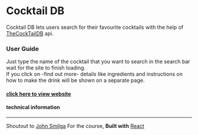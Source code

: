 # Cocktail DB

Cocktail DB lets users search for their favourite cocktails with the help of [TheCockTailDB](https://www.thecocktaildb.com/) api.
### User Guide
Just type the name of the cocktail that you want to search in the search bar wait for the site to finish loading.   
If you click on -find out more- details like ingredients and instructions on how to make the drink will be shown on a separate page.

#### [click **here** to view website](https://cocktailsdatabase.netlify.app/)

#### technical information
------
Shoutout to [John Smilga](https://github.com/john-smilga/react-projects-15-cocktails) For the course,
**Built with** [React](https://reactjs.org/)
